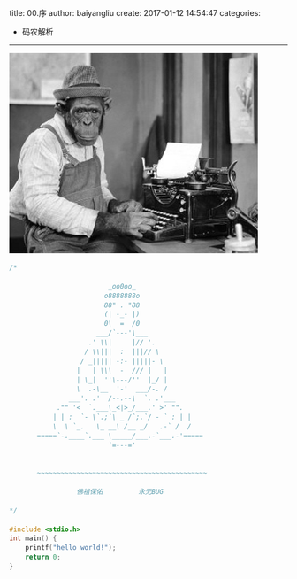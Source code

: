 title: 00.序
author: baiyangliu
create: 2017-01-12 14:54:47
categories:
- 码农解析
---
![](/imgs/monkey.jpg)
<!--more-->

```c
/*

                         _oo0oo_
                        o8888888o
                        88" . "88
                        (| -_- |)
                        0\  =  /0
                      ___/`---'\___
                    .' \\|     |// '.
                   / \\|||  :  |||// \
                  / _||||| -:- |||||- \
                 |   | \\\  -  /// |   |
                 | \_|  ''\---/''  |_/ |
                 \  .-\__  '-'  ___/-. /
               ___'. .'  /--.--\  `. .'___
            ."" '<  `.___\_<|>_/___.' >' "".
           | | :  `- \`.;`\ _ /`;.`/ - ` : | |
           \  \ `_.   \_ __\ /__ _/   .-` /  /
       =====`-.____`.___ \_____/___.-`___.-'=====
                         `=---='
  
  
       ~~~~~~~~~~~~~~~~~~~~~~~~~~~~~~~~~~~~~~~~~~~
  
                 佛祖保佑         永无BUG
  
*/

#include <stdio.h>
int main() {
	printf("hello world!");
	return 0;
}
```